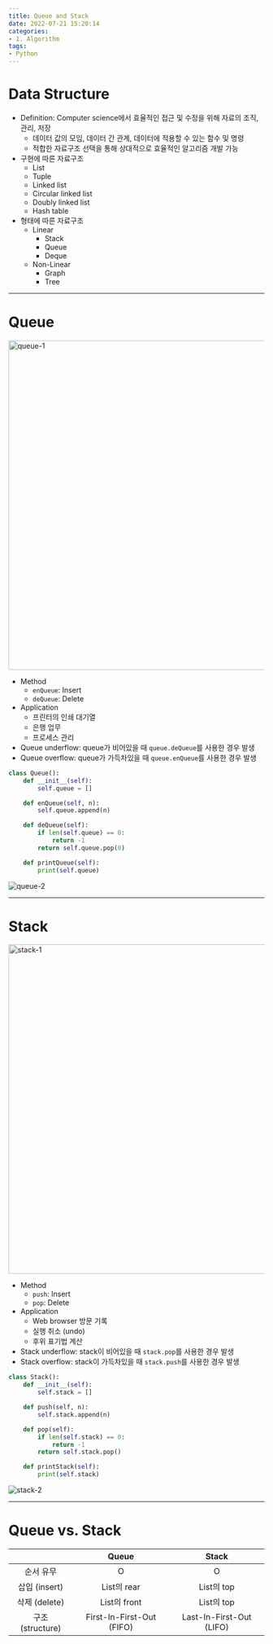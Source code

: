 ```yaml
---
title: Queue and Stack
date: 2022-07-21 15:20:14
categories:
- 1. Algorithm
tags:
- Python
---
```

# Data Structure

+ Definition: Computer science에서 효율적인 접근 및 수정을 위해 자료의 조직, 관리, 저장
  + 데이터 값의 모임, 데이터 간 관계, 데이터에 적용할 수 있는 함수 및 명령
  + 적합한 자료구조 선택을 통해 상대적으로 효율적인 알고리즘 개발 가능
+ 구현에 따른 자료구조
  + List
  + Tuple
  + Linked list
  + Circular linked list
  + Doubly linked list
  + Hash table
+ 형태에 따른 자료구조
  + Linear
    + Stack
    + Queue
    + Deque
  + Non-Linear
    + Graph
    + Tree

<!-- More -->

***

# Queue

<img src="/images/queue-and-stack/queue-1.png" alt="queue-1" width="647" />

+ Method
  + `enQueue`: Insert
  + `deQueue`: Delete
+ Application
  + 프린터의 인쇄 대기열
  + 은행 업무
  + 프로세스 관리
+ Queue underflow: queue가 비어있을 때 `queue.deQueue`를 사용한 경우 발생
+ Queue overflow: queue가 가득차있을 때 `queue.enQueue`를 사용한 경우 발생

~~~python
class Queue():
    def __init__(self):
        self.queue = []

    def enQueue(self, n):
        self.queue.append(n)

    def deQueue(self):
        if len(self.queue) == 0:
            return -1
        return self.queue.pop(0)

    def printQueue(self):
        print(self.queue)
~~~

![queue-2](/images/queue-and-stack/queue-2.png)

***

# Stack

<img src="/images/queue-and-stack/stack-1.png" alt="stack-1" width="647" />

+ Method
  + `push`: Insert
  + `pop`: Delete
+ Application
  + Web browser 방문 기록
  + 실행 취소 (undo)
  + 후위 표기법 계산
+ Stack underflow: stack이 비어있을 때 `stack.pop`를 사용한 경우 발생
+ Stack overflow: stack이 가득차있을 때 `stack.push`를 사용한 경우 발생

~~~python
class Stack():
    def __init__(self):
        self.stack = []

    def push(self, n):
        self.stack.append(n)

    def pop(self):
        if len(self.stack) == 0:
            return -1
        return self.stack.pop()

    def printStack(self):
        print(self.stack)
~~~

![stack-2](/images/queue-and-stack/stack-2.png)

***

# Queue vs. Stack

|                  |           Queue           |          Stack           |
| :--------------: | :-----------------------: | :----------------------: |
|    순서 유무     |             O             |            O             |
|  삽입 (insert)   |        List의 rear        |        List의 top        |
|  삭제 (delete)   |       List의 front        |        List의 top        |
| 구조 (structure) | First-In-First-Out (FIFO) | Last-In-First-Out (LIFO) |